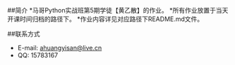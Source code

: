 ##简介
*马哥Python实战班第5期学徒【黄乙散】的作业。
*所有作业放置于当天开课时间归档的路径下。
*作业内容详见对应路径下README.md文件。

##联系方式
* E-mail: ahuangyisan@live.cn
* QQ: 15783167
